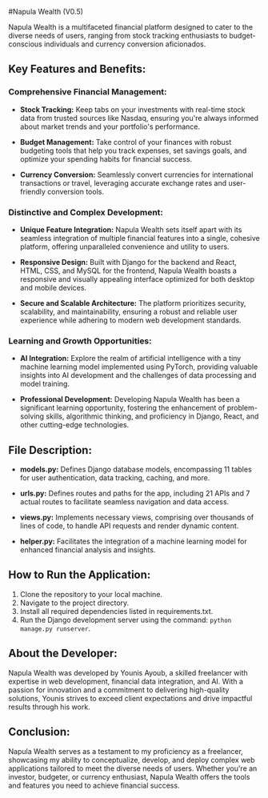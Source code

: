#Napula Wealth (V0.5)

Napula Wealth is a multifaceted financial platform designed to cater to the diverse needs of users, ranging from stock tracking enthusiasts to budget-conscious individuals and currency conversion aficionados.
## Key Features and Benefits:

### Comprehensive Financial Management:
- **Stock Tracking:** Keep tabs on your investments with real-time stock data from trusted sources like Nasdaq, ensuring you're always informed about market trends and your portfolio's performance.
  
- **Budget Management:** Take control of your finances with robust budgeting tools that help you track expenses, set savings goals, and optimize your spending habits for financial success.
  
- **Currency Conversion:** Seamlessly convert currencies for international transactions or travel, leveraging accurate exchange rates and user-friendly conversion tools.

### Distinctive and Complex Development:
- **Unique Feature Integration:** Napula Wealth sets itself apart with its seamless integration of multiple financial features into a single, cohesive platform, offering unparalleled convenience and utility to users.
  
- **Responsive Design:** Built with Django for the backend and React, HTML, CSS, and MySQL for the frontend, Napula Wealth boasts a responsive and visually appealing interface optimized for both desktop and mobile devices.
  
- **Secure and Scalable Architecture:** The platform prioritizes security, scalability, and maintainability, ensuring a robust and reliable user experience while adhering to modern web development standards.

### Learning and Growth Opportunities:
- **AI Integration:** Explore the realm of artificial intelligence with a tiny machine learning model implemented using PyTorch, providing valuable insights into AI development and the challenges of data processing and model training.
  
- **Professional Development:** Developing Napula Wealth has been a significant learning opportunity, fostering the enhancement of problem-solving skills, algorithmic thinking, and proficiency in Django, React, and other cutting-edge technologies.

## File Description:

- **models.py:** Defines Django database models, encompassing 11 tables for user authentication, data tracking, caching, and more.
  
- **urls.py:** Defines routes and paths for the app, including 21 APIs and 7 actual routes to facilitate seamless navigation and data access.
  
- **views.py:** Implements necessary views, comprising over thousands of lines of code, to handle API requests and render dynamic content.
  
- **helper.py:** Facilitates the integration of a machine learning model for enhanced financial analysis and insights.

## How to Run the Application:

1. Clone the repository to your local machine.
2. Navigate to the project directory.
3. Install all required dependencies listed in requirements.txt.
4. Run the Django development server using the command: `python manage.py runserver`.

## About the Developer:
Napula Wealth was developed by Younis Ayoub, a skilled freelancer with expertise in web development, financial data integration, and AI. With a passion for innovation and a commitment to delivering high-quality solutions, Younis strives to exceed client expectations and drive impactful results through his work.

## Conclusion:
Napula Wealth serves as a testament to my proficiency as a freelancer, showcasing my ability to conceptualize, develop, and deploy complex web applications tailored to meet the diverse needs of users. Whether you're an investor, budgeter, or currency enthusiast, Napula Wealth offers the tools and features you need to achieve financial success.
